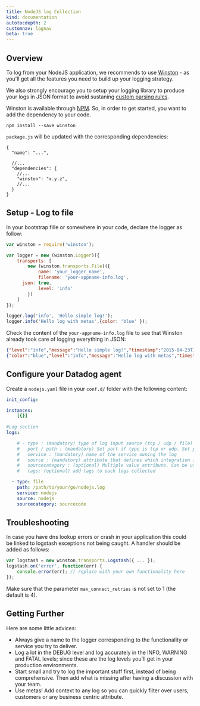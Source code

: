 ```yaml
---
title: NodeJS log Collection
kind: documentation
autotocdepth: 2
customnav: lognav
beta: true
---
```


## Overview 

To log from your NodeJS application, we recommends to use [Winston](https://github.com/winstonjs/winston) - as you'll get all the features you need to build up your logging strategy. 

We also strongly encourage you to setup your logging library to produce your logs in JSON format to avoid sustaning [custom parsing rules](/logs/parsing).

Winston is available through [NPM](https://www.npmjs.com). So, in order to get started, you want to add the dependency to your code.

```
npm install --save winston
```

`package.js` will be updated with the corresponding dependencies:

```
{
  "name": "...",

  //...
  "dependencies": {
    //...
    "winston": "x.y.z",
    //...
  }
}
```

## Setup - Log to file

In your bootstrap fille or somewhere in your code, declare the logger as follow:

```js
var winston = require('winston');

var logger = new (winston.Logger)({
    transports: [
        new (winston.transports.File)({
            name: 'your_logger_name',
            filename: 'your-appname-info.log',
      json: true,
            level: 'info'
        })
    ]
});

logger.log('info', 'Hello simple log!');
logger.info('Hello log with metas',{color: 'blue' });
```

Check the content of the `your-appname-info.log` file to see that Winston already took care of logging everything in JSON:

```json
{"level":"info","message":"Hello simple log!","timestamp":"2015-04-23T16:52:05.337Z"}
{"color":"blue","level":"info","message":"Hello log with metas","timestamp":"2015-04-23T16:52:05.339Z"}
```

## Configure your Datadog agent

Create a `nodejs.yaml` file in your `conf.d/` folder with the following content:

```yaml
init_config:

instances:
    [{}]
    
#Log section
logs:

    # - type : (mandatory) type of log input source (tcp / udp / file)
    #   port / path : (mandatory) Set port if type is tcp or udp. Set path if type is file
    #   service : (mandatory) name of the service owning the log
    #   source : (mandatory) attribute that defines which integration is sending the logs
    #   sourcecategory : (optional) Multiple value attribute. Can be used to refine the source attribtue
    #   tags: (optional) add tags to each logs collected

  - type: file
    path: /path/to/your/go/nodejs.log
    service: nodejs
    source: nodejs
    sourcecategory: sourcecode
```

## Troubleshooting

In case you have dns lookup errors or crash in your application this could be linked to logstash exceptions not being caught.
A handler should be added as follows:

```js
var logstash = new winston.transports.Logstash({ ... });
logstash.on('error', function(err) {
    console.error(err); // replace with your own functionality here
});
```

Make sure that the parameter `max_connect_retries` is not set to 1 (the default is 4).

## Getting Further
Here are some little advices:

- Always give a name to the logger corresponding to the functionality or service you try to deliver.
- Log a lot in the DEBUG level and log accurately in the INFO, WARNING and FATAL levels; since these are the log levels you'll get in your production environments.
- Start small and try to log the important stuff first, instead of being comprehensive. Then add what is missing after having a discussion with your team.
- Use metas! Add context to any log so you can quickly filter over users, customers or any business centric attribute.
